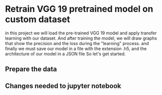 # Retrain VGG 19 pretrained model on custom dataset
in this project we will load the pre-trained VGG 19 model and apply transfer learning with our dataset.
And after training the model, we will draw graphs that show the precision and the loss during the "learning" process.
and finally we must save our model in a file with the extension .h5, and the architecture of our model in a JSON file
So let's get started.
## Prepare the data

## Changes needed to jupyter notebook

